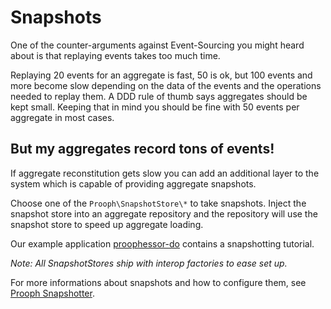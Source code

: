 # Snapshots

One of the counter-arguments against Event-Sourcing you might heard about is that replaying events takes too much time.

Replaying 20 events for an aggregate is fast, 50 is ok, but 100 events and more become slow depending on the data of the events and the operations needed to replay them.
A DDD rule of thumb says aggregates should be kept small. Keeping that in mind you should be fine with 50 events per aggregate
in most cases.

## But my aggregates record tons of events!

If aggregate reconstitution gets slow you can add an additional layer to the system which
is capable of providing aggregate snapshots.

Choose one of the `Prooph\SnapshotStore\*` to take snapshots.
Inject the snapshot store into an aggregate repository and the repository will use the snapshot store to speed up
aggregate loading.

Our example application [proophessor-do](https://github.com/prooph/proophessor-do) contains a snapshotting tutorial.

*Note: All SnapshotStores ship with interop factories to ease set up.*

For more informations about snapshots and how to configure them, see [Prooph Snapshotter](https://github.com/prooph/snapshotter).
